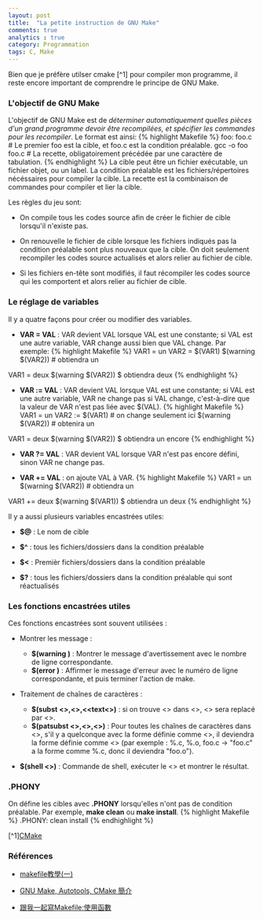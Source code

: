 ```yaml
---
layout: post
title:  "La petite instruction de GNU Make"
comments: true
analytics : true
category: Programmation
tags: C, Make
---
```


Bien que je préfère utilser cmake [^1] pour compiler mon programme, 
il reste encore important de comprendre le principe de GNU Make.

### L'objectif de GNU Make ###
L'objectif de GNU Make est de *déterminer automatiquement quelles pièces d'un grand programme devoir être recompilées,
et spécifier les commandes pour les recompiler*.
Le format est ainsi:
{% highlight Makefile %}
foo: foo.c                  # Le premier foo est la cible, et foo.c est la condition préalable.
    gcc -o foo foo.c        # La recette, obligatoirement précédée par une caractère de tabulation.
{% endhighlight %}
La cible peut être un fichier exécutable, un fichier objet, ou un label.
La condition préalable est les fichiers/répertoires nécéssaires pour compiler la cible.
La recette est la combinaison de commandes pour compiler et lier la cible.

Les règles du jeu sont:

- On compile tous les codes source afin de créer le fichier de cible lorsqu'il n'existe pas.

- On renouvelle le fichier de cible lorsque les fichiers indiqués pas la condition préalable sont plus nouveaux que la cible.
On doit seulement recompiler les codes source actualisés et alors relier au fichier de cible.

- Si les fichiers en-tête sont modifiés, il faut récompiler les codes source qui les comportent et alors relier au fichier de cible.

### Le réglage de variables ###
Il y a quatre façons pour créer ou modifier des variables.

- **VAR = VAL** : VAR devient VAL lorsque VAL est une constante; si VAL est une autre variable, VAR change aussi bien que VAL change. Par exemple:
{% highlight Makefile %}
VAR1 = un
VAR2 = $(VAR1)
$(warning $(VAR2))              # obtiendra un

VAR1 = deux
$(warning $(VAR2))              $ obtiendra deux
{% endhighlight %}

- **VAR := VAL** : VAR devient VAL lorsque VAL est une constante; si VAL est une autre variable, VAR ne change pas si VAL change,
c'est-à-dire que la valeur de VAR n'est pas liée avec $(VAL).
{% highlight Makefile %}
VAR1 = un
VAR2 := $(VAR1)                 # on change seulement ici
$(warning $(VAR2))              # obtenira un

VAR1 = deux
$(warning $(VAR2))              $ obtiendra un encore
{% endhighlight %}

- **VAR ?= VAL** : VAR devient VAL lorsque VAR n'est pas encore défini, sinon VAR ne change pas.

- **VAR += VAL** : on ajoute VAL à VAR.
{% highlight Makefile %}
VAR1 = un
$(warning $(VAR2))              # obtiendra un

VAR1 += deux
$(warning $(VAR1))              $ obtiendra un deux
{% endhighlight %}


Il y a aussi plusieurs variables encastrées utiles:

- **$@** : Le nom de cible

- **$^** : tous les fichiers/dossiers dans la condition préalable

- **$<** : Premièr fichiers/dossiers dans la condition préalable

- **$?** : tous les fichiers/dossiers dans la condition préalable qui sont réactualisés

### Les fonctions encastrées utiles ###
Ces fonctions encastrées sont souvent utilisées :

- Montrer les message :
  + **$(warning <Message>)** : Montrer le message d'avertissement avec le nombre de ligne correspondante.
  + **$(error <Message>)** : Affirmer le message d'erreur avec le numéro de ligne correspondante, et puis terminer l'action de make.

- Traitement de chaînes de caractères :
  + **$(subst <<from>>,<<to>>,<<text<>)** : si on trouve <<from>> dans <<text>>, <<from>> sera replacé par <<to>>.
  + **$(patsubst <<pattern>>,<<replacement>>,<<text>>)** : Pour toutes les chaînes de caractères dans <<text>>,
s'il y a quelconque avec la forme définie comme <<pattern>>,
il deviendra la forme définie comme <<replacement>> 
(par exemple : %.c, %.o, foo.c ->  "foo.c" a la forme comme %.c, donc il deviendra "foo.o").

- **$(shell <<commande>>)** : Commande de shell, exécuter le <<commande>> et montrer le résultat.

### .PHONY ###

On défine les cibles avec **.PHONY** lorsqu'elles n'ont pas de condition préalable.
Par exemple, **make clean** ou **make install**.
{% highlight Makefile %}
.PHONY: clean install
{% endhighlight %}


[^1][CMake](https://cmake.org/)


### Références ###

- [makefile教學(一)](http://jeff71321.pixnet.net/blog/post/92143030-makefile%E6%95%99%E5%AD%B8%28%E4%B8%80%29)

- [GNU Make, Autotools, CMake 簡介](http://fr.slideshare.net/zzz00072/gnu-make-autotools-cmake)

- [跟我一起寫Makefile:使用函數](http://wiki.ubuntu.org.cn/index.php?title=%E8%B7%9F%E6%88%91%E4%B8%80%E8%B5%B7%E5%86%99Makefile:%E4%BD%BF%E7%94%A8%E5%87%BD%E6%95%B0&variant=zh-tw)

